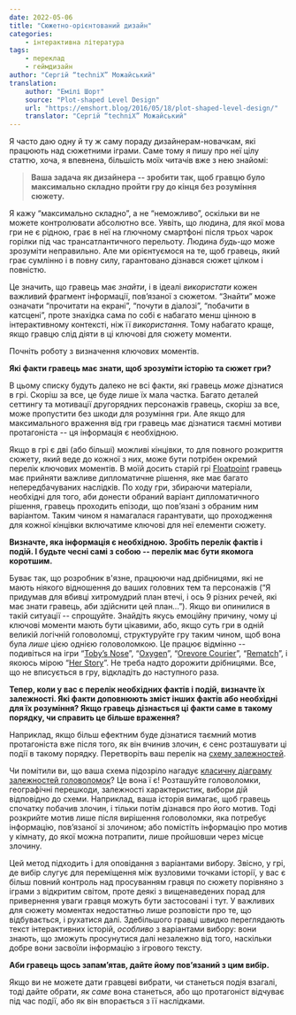 ```yaml
---
date: 2022-05-06
title: "Сюжетно-орієнтований дизайн"
categories: 
    - інтерактивна література
tags:
    - переклад
    - геймдизайн
author: "Сергій “techniX” Можайський"
translation: 
    author: "Емілі Шорт"
    source: "Plot-shaped Level Design"
    url: "https://emshort.blog/2016/05/18/plot-shaped-level-design/"
    translator: "Сергій “techniX” Можайський"
---
```


Я часто даю одну й ту ж саму пораду дизайнерам-новачкам, які працюють над сюжетними іграми. Саме тому я пишу про неї цілу статтю, хоча, я впевнена, більшість моїх читачів вже з нею знайомі:

> **Ваша задача як дизайнера -- зробити так, щоб гравцю було максимально складно пройти гру до кінця без розуміння сюжету.**

<!-- cut -->

Я кажу “максимально складно”, а не “неможливо”, оскільки ви не можете контролювати абсолютно все. Уявіть, що людина, для якої мова гри не є рідною, грає в неї на глючному смартфоні після трьох чарок горілки під час трансатлантичного перельоту. Людина *будь-що* може зрозуміти неправильно. Але ми орієнтуємося на те, щоб гравець, який грає сумлінно і в повну силу, гарантовано дізнався сюжет цілком і повністю.

Це значить, що гравець має *знайти*, і в ідеалі *використати* кожен важливий фрагмент інформації, пов’язаної з сюжетом. “Знайти” може означати “прочитати на екрані”, “почути в діалозі”, “побачити в катсцені”, проте знахідка сама по собі є набагато менш цінною в інтерактивному контексті, ніж її *використання*. Тому набагато краще, якщо гравцю слід діяти в ці ключові для сюжету моменти.

Почніть роботу з визначення ключових моментів. 

**Які факти гравець має знати, щоб зрозуміти історію та сюжет гри?**

В цьому списку будуть далеко не всі факти, які гравець *може* дізнатися в грі. Скоріш за все, це буде лише їх мала частка. Багато деталей сеттингу та мотивації другорядних персонажів гравець, скоріш за все, може пропустити без шкоди для розуміння гри. Але якщо для максимального враження від гри гравець має дізнатися таємні мотиви протагоніста -- ця інформація є необхідною.

Якщо в грі є дві (або більші) можливі кінцівки, то для повного розкриття сюжету, який веде до кожної з них, може бути потрібен окремий перелік ключових моментів. В моїй досить старій грі [Floatpoint](http://ifdb.tads.org/viewgame?id=01efmfsk4r79mtks) гравець має прийняти важливе дипломатичне рішення, яке має багато непередбачуваних наслідків. По ходу гри, збираючи матеріали, необхідні для того, аби донести обраний варіант дипломатичного рішення, гравець проходить епізоди, що пов’язані з обраним ним варіантом. Таким чином я намагалася гарантувати, що проходження для кожної кінцівки включатиме ключові для неї елементи сюжету.

**Визначте, яка інформація є необхідною. Зробіть перелік фактів і подій. І будьте чесні самі з собою -- перелік має бути якомога коротшим.**

Буває так, що розробник в'язне, працюючи над дрібницями, які не мають ніякого відношення до ваших головних тем та персонажів (“Я придумав для вбивці хитромудрий план втечі, і ось 9 різних речей, які має знати гравець, аби здійснити цей план…”). Якщо ви опинилися в такій ситуації -- спрощуйте. Знайдіть якусь емоційну причину, чому ці ключові моменти мають бути цікавими, або, якщо суть гри в одній великій логічній головоломці, структуруйте гру таким чином, щоб вона була *лише* цією однією головоломкою. Це працює відмінно -- подивіться на ігри “[Toby’s Nose](http://ifdb.tads.org/viewgame?id=xf5y04yekcrqtnc)”, “[Oxygen](http://ifdb.tads.org/viewgame?id=jz2q7uk4gp0zx2ph)”, “[Orevore Courier](http://ifdb.tads.org/viewgame?id=9b5k96bteakgcvdl)”, “[Rematch](http://ifdb.tads.org/viewgame?id=22oqimzgf8snv002)”, і якоюсь мірою “[Her Story](https://en.wikipedia.org/wiki/Her_Story_(video_game))”. Не треба надто дорожити дрібницями. Все, що не вписується в гру, відкладіть до наступного раза. 

**Тепер, коли у вас є перелік необхідних фактів і подій, визначте їх залежності. Які факти доповнюють зміст інших фактів або необхідні для їх розуміння? Якщо гравець дізнається ці факти саме в такому порядку, чи справить це більше враження?**

Наприклад, якщо більш ефектним буде дізнатися таємний мотив протагоніста вже після того, як він вчинив злочин, є сенс розташувати ці події в такому порядку. Перетворіть ваш перелік на [схему залежностей](https://en.wikipedia.org/wiki/Dependency_graph).

Чи помітили ви, що ваша схема підозріло нагадує [класичну діаграму залежностей головоломок](http://grumpygamer.com/puzzle_dependency_charts)? Це вона ї є! Розташуйте головоломки, географічні перешкоди, залежності характеристик, вибори дій відповідно до схеми. Наприклад, ваша історія вимагає, щоб гравець спочатку побачив злочин, і тільки потім дізнався про його мотив. Тоді розкрийте мотив лише після вирішення головоломки, яка потребує інформацію, пов’язаної зі злочином; або помістіть інформацію про мотив у кімнату, до якої можна потрапити, лише пройшовши через місце злочину.

Цей метод підходить і для оповідання з варіантами вибору. Звісно, у грі, де вибір слугує для переміщення між вузловими точками історії, у вас є більш повний контроль над просуванням гравця по сюжету порівняно з іграми з відкритим світом, проте деякі з вищенаведених порад для привернення уваги гравця можуть бути застосовані і тут. У важливих для сюжету моментах недостатньо лише розповісти про те, що відбувається, і рухатися далі. Здебільшого гравці швидко переглядають текст інтерактивних історій, *особливо* з варіантами вибору: вони знають, що зможуть просунутися далі незалежно від того, наскільки добре вони засвоїли інформацію з ігрового тексту.

**Аби гравець щось запам’ятав, дайте йому пов’язаний з цим вибір.**

Якщо ви не можете дати гравцеві вибрати, чи станеться подія взагалі, тоді дайте обрати, *як саме* вона станеться, або що протагоніст відчуває під час події, або як він впорається з її наслідками.
